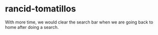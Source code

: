 # rancid-tomatillos

With more time, we would clear the search bar when we are going back to home after doing a search. 
